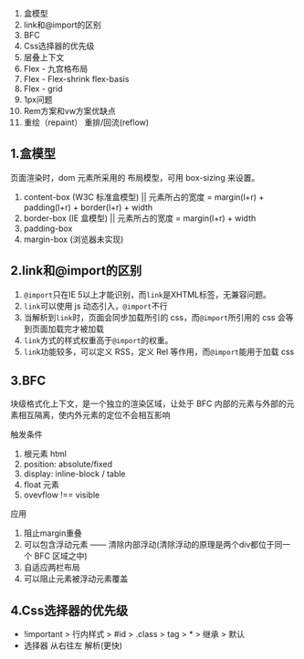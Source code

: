 1. 盒模型
2. link和@import的区别
3. BFC
4. Css选择器的优先级
5. 层叠上下文
6. Flex - 九宫格布局
7. Flex - Flex-shrink flex-basis
8. Flex - grid
9. 1px问题
10. Rem方案和vw方案优缺点 
11. 重绘（repaint） 重排/回流(reflow)


## 1.盒模型
页面渲染时，dom 元素所采用的 布局模型，可用 box-sizing 来设置。
1. content-box (W3C 标准盒模型) || 元素所占的宽度 = margin(l+r) + padding(l+r) + border(l+r) + width
2. border-box (IE 盒模型) || 元素所占的宽度 = margin(l+r) + width
3. padding-box
4. margin-box (浏览器未实现)

## 2.link和@import的区别
1. `@import`只在IE 5以上才能识别，而`link`是XHTML标签，无兼容问题。
2. `link`可以使用 js 动态引入，`@import`不行
3. 当解析到`link`时，页面会同步加载所引的 css，而`@import`所引用的 css 会等到页面加载完才被加载
4. `link`方式的样式权重高于`@import`的权重。
5. `lin`k功能较多，可以定义 RSS，定义 Rel 等作用，而`@import`能用于加载 css

## 3.BFC
块级格式化上下文，是一个独立的渲染区域，让处于 BFC 内部的元素与外部的元素相互隔离，使内外元素的定位不会相互影响

触发条件
1. 根元素 html
2. position: absolute/fixed
3. display: inline-block / table
4. float 元素
5. ovevflow !== visible

应用
1. 阻止margin重叠
2. 可以包含浮动元素 —— 清除内部浮动(清除浮动的原理是两个div都位于同一个 BFC 区域之中)
3. 自适应两栏布局
4. 可以阻止元素被浮动元素覆盖

## 4.Css选择器的优先级
- !important > 行内样式 > #id > .class > tag > * > 继承 > 默认
- 选择器 从右往左 解析(更快)
